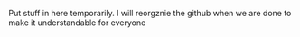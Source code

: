 Put stuff in here temporarily. I will reorgznie the github when we are done to make it understandable for everyone
